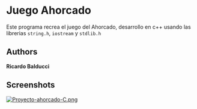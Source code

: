 # Juego Ahorcado

Este programa recrea el juego del Ahorcado, desarrollo en c++ usando las librerias 
`string.h`, `iostream` y `stdlib.h`

## Authors
**Ricardo Balducci**
## Screenshots

[![Proyecto-ahorcado-C.png](https://i.postimg.cc/rFcc6gqh/Proyecto-ahorcado-C.png)](https://postimg.cc/py03zfh8)
